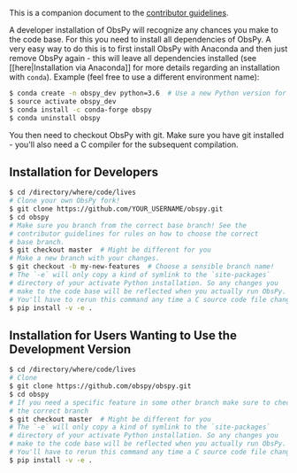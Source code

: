 This is a companion document to the [contributor guidelines](https://github.com/obspy/obspy/blob/master/CONTRIBUTING.md).

A developer installation of ObsPy will recognize any chances you make to the code base. For this you need to install all dependencies of ObsPy. A very easy way to do this is to first install ObsPy with Anaconda and then just remove ObsPy again - this will leave all dependencies installed (see [[here|Installation via Anaconda]] for more details regarding an installation with `conda`). Example (feel free to use a different environment name):

```bash
$ conda create -n obspy_dev python=3.6  # Use a new Python version for development!
$ source activate obspy_dev
$ conda install -c conda-forge obspy
$ conda uninstall obspy
```

You then need to checkout ObsPy with git. Make sure you have git installed - you'll also need a C compiler for the subsequent compilation.

## Installation for Developers

```bash
$ cd /directory/where/code/lives
# Clone your own ObsPy fork!
$ git clone https://github.com/YOUR_USERNAME/obspy.git
$ cd obspy
# Make sure you branch from the correct base branch! See the
# contributor guidelines for rules on how to choose the correct
# base branch.
$ git checkout master  # Might be different for you
# Make a new branch with your changes.
$ git checkout -b my-new-features  # Choose a sensible branch name!
# The `-e` will only copy a kind of symlink to the `site-packages`
# directory of your activate Python installation. So any changes you
# make to the code base will be reflected when you actually run ObsPy.
# You'll have to rerun this command any time a C source code file changed.
$ pip install -v -e .
```

## Installation for Users Wanting to Use the Development Version

```bash
$ cd /directory/where/code/lives
# Clone
$ git clone https://github.com/obspy/obspy.git
$ cd obspy
# If you need a specific feature in some other branch make sure to check out
# the correct branch
$ git checkout master  # Might be different for you
# The `-e` will only copy a kind of symlink to the `site-packages`
# directory of your activate Python installation. So any changes you
# make to the code base will be reflected when you actually run ObsPy.
# You'll have to rerun this command any time a C source code file changed.
$ pip install -v -e .
```